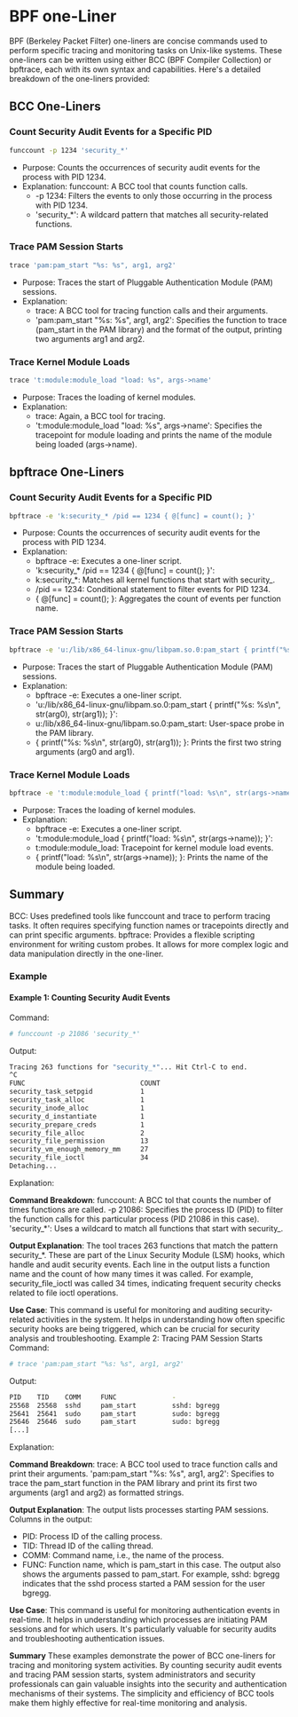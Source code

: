 # BPF one-Liner

BPF (Berkeley Packet Filter) one-liners are concise commands used to perform specific tracing and monitoring tasks on Unix-like systems. These one-liners can be written using either BCC (BPF Compiler Collection) or bpftrace, each with its own syntax and capabilities. Here's a detailed breakdown of the one-liners provided:

## BCC One-Liners
### Count Security Audit Events for a Specific PID
```bash
funccount -p 1234 'security_*'
```
- Purpose: Counts the occurrences of security audit events for the process with PID 1234.
- Explanation:
funccount: A BCC tool that counts function calls.
  - -p 1234: Filters the events to only those occurring in the process with PID 1234.
  - 'security_*': A wildcard pattern that matches all security-related functions.

### Trace PAM Session Starts
```bash
trace 'pam:pam_start "%s: %s", arg1, arg2'
```
- Purpose: Traces the start of Pluggable Authentication Module (PAM) sessions.
- Explanation:
  - trace: A BCC tool for tracing function calls and their arguments.
  - 'pam:pam_start "%s: %s", arg1, arg2': Specifies the function to trace (pam_start in the PAM library) and the format of the output, printing two arguments arg1 and arg2.
  
### Trace Kernel Module Loads
```bash
trace 't:module:module_load "load: %s", args->name'
```
- Purpose: Traces the loading of kernel modules.
- Explanation:
  - trace: Again, a BCC tool for tracing.
  - 't:module:module_load "load: %s", args->name': Specifies the tracepoint for module loading and prints the name of the module being loaded (args->name).

## bpftrace One-Liners

### Count Security Audit Events for a Specific PID
```bash
bpftrace -e 'k:security_* /pid == 1234 { @[func] = count(); }'
```
- Purpose: Counts the occurrences of security audit events for the process with PID 1234.
- Explanation:
  - bpftrace -e: Executes a one-liner script.
  - 'k:security_* /pid == 1234 { @[func] = count(); }':
  - k:security_*: Matches all kernel functions that start with security_.
  - /pid == 1234: Conditional statement to filter events for PID 1234.
  - { @[func] = count(); }: Aggregates the count of events per function name.

### Trace PAM Session Starts
```bash
bpftrace -e 'u:/lib/x86_64-linux-gnu/libpam.so.0:pam_start { printf("%s: %s\n", str(arg0), str(arg1)); }'
```
- Purpose: Traces the start of Pluggable Authentication Module (PAM) sessions.
- Explanation:
  - bpftrace -e: Executes a one-liner script.
  - 'u:/lib/x86_64-linux-gnu/libpam.so.0:pam_start { printf("%s: %s\n", str(arg0), str(arg1)); }':
  - u:/lib/x86_64-linux-gnu/libpam.so.0:pam_start: User-space probe in the PAM library.
  - { printf("%s: %s\n", str(arg0), str(arg1)); }: Prints the first two string arguments (arg0 and arg1).

### Trace Kernel Module Loads
```bash
bpftrace -e 't:module:module_load { printf("load: %s\n", str(args->name)); }'
```
- Purpose: Traces the loading of kernel modules.
- Explanation:
  - bpftrace -e: Executes a one-liner script.
  - 't:module:module_load { printf("load: %s\n", str(args->name)); }':
  - t:module:module_load: Tracepoint for kernel module load events.
  - { printf("load: %s\n", str(args->name)); }: Prints the name of the module being loaded.

## Summary
BCC: Uses predefined tools like funccount and trace to perform tracing tasks. It often requires specifying function names or tracepoints directly and can print specific arguments.
bpftrace: Provides a flexible scripting environment for writing custom probes. It allows for more complex logic and data manipulation directly in the one-liner.

### Example
#### Example 1: Counting Security Audit Events
Command:
```bash
# funccount -p 21086 'security_*'
```
Output:
```bash
Tracing 263 functions for "security_*"... Hit Ctrl-C to end.
^C
FUNC                             COUNT
security_task_setpgid            1
security_task_alloc              1
security_inode_alloc             1
security_d_instantiate           1
security_prepare_creds           1
security_file_alloc              2
security_file_permission         13
security_vm_enough_memory_mm     27
security_file_ioctl              34
Detaching...
```

Explanation:

**Command Breakdown**:
funccount: A BCC tol that counts the number of times functions are called.
-p 21086: Specifies the process ID (PID) to filter the function calls for this particular process (PID 21086 in this case).
'security_*': Uses a wildcard to match all functions that start with security_.

****Output Explanation****:
The tool traces 263 functions that match the pattern security_*. These are part of the Linux Security Module (LSM) hooks, which handle and audit security events.
Each line in the output lists a function name and the count of how many times it was called.
For example, security_file_ioctl was called 34 times, indicating frequent security checks related to file ioctl operations.

**Use Case**:
This command is useful for monitoring and auditing security-related activities in the system. It helps in understanding how often specific security hooks are being triggered, which can be crucial for security analysis and troubleshooting.
Example 2: Tracing PAM Session Starts
Command:
```bash
# trace 'pam:pam_start "%s: %s", arg1, arg2'
```

Output:

```bash
PID    TID    COMM     FUNC              -
25568  25568  sshd     pam_start         sshd: bgregg
25641  25641  sudo     pam_start         sudo: bgregg
25646  25646  sudo     pam_start         sudo: bgregg
[...]
```

Explanation:

**Command Breakdown**:
trace: A BCC tool used to trace function calls and print their arguments.
'pam:pam_start "%s: %s", arg1, arg2': Specifies to trace the pam_start function in the PAM library and print its first two arguments (arg1 and arg2) as formatted strings.

**Output Explanation**:
The output lists processes starting PAM sessions.
Columns in the output:
- PID: Process ID of the calling process.
- TID: Thread ID of the calling thread.
- COMM: Command name, i.e., the name of the process.
- FUNC: Function name, which is pam_start in this case.
The output also shows the arguments passed to pam_start. For example, sshd: bgregg indicates that the sshd process started a PAM session for the user bgregg.

**Use Case**:
This command is useful for monitoring authentication events in real-time. It helps in understanding which processes are initiating PAM sessions and for which users.
It's particularly valuable for security audits and troubleshooting authentication issues.

**Summary**
These examples demonstrate the power of BCC one-liners for tracing and monitoring system activities. By counting security audit events and tracing PAM session starts, system administrators and security professionals can gain valuable insights into the security and authentication mechanisms of their systems. The simplicity and efficiency of BCC tools make them highly effective for real-time monitoring and analysis.






